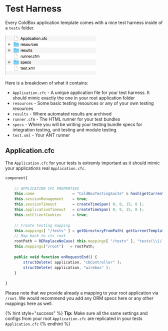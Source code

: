 # Test Harness

Every ColdBox application template comes with a nice test harness inside of a `tests` folder.

![](../../.gitbook/assets/testharness.png)

Here is a breakdown of what it contains:

* `Application.cfc` - A unique application file for your test harness. It should mimic exactly the one in your root application folder
* `resources` - Some basic testing resources or any of your own testing resources
* `results` - Where automated results are archived
* `runner.cfm` - The HTML runner for your test bundles
* `specs` - Where you will be writing your testing bundle specs for integration testing, unit testing and module testing.
* `test.xml` - Your ANT runner

## Application.cfc

The `Application.cfc` for your tests is extremly important as it should mimic your applications real `Application.cfc`.

```javascript
component{

    // APPLICATION CFC PROPERTIES
    this.name                 = "ColdBoxTestingSuite" & hash(getCurrentTemplatePath());
    this.sessionManagement    = true;
    this.sessionTimeout       = createTimeSpan( 0, 0, 15, 0 );
    this.applicationTimeout   = createTimeSpan( 0, 0, 15, 0 );
    this.setClientCookies     = true;

    // Create testing mapping
    this.mappings[ "/tests" ] = getDirectoryFromPath( getCurrentTemplatePath() );
    // Map back to its root
    rootPath = REReplaceNoCase( this.mappings[ "/tests" ], "tests(\\|/)", "" );
    this.mappings["/root"]   = rootPath;
    
    public void function onRequestEnd() { 
		structDelete( application, "cbController" );
		structDelete( application, "wirebox" );
	}

}
```

Please note that we provide already a mapping to your root application via `/root`. We would recommend you add any ORM specs here or any other mappings here as well.

{% hint style="success" %}
**Tip:** Make sure all the same settings and configs from your root `Application.cfc` are replicated in your tests `Application.cfc`
{% endhint %}

